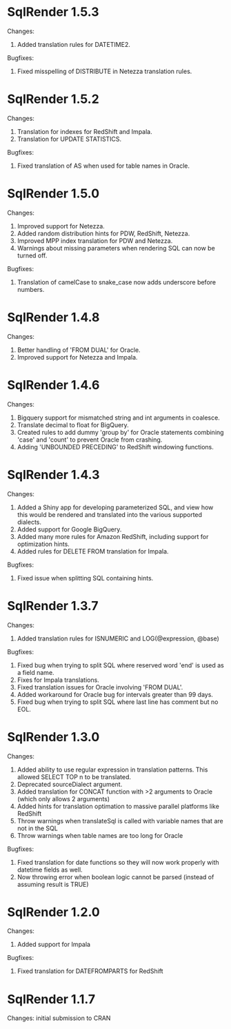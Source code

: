 SqlRender 1.5.3
===============

Changes:

1. Added translation rules for DATETIME2.

Bugfixes:

1. Fixed misspelling of DISTRIBUTE in Netezza translation rules.

SqlRender 1.5.2
===============

Changes:

1. Translation for indexes for RedShift and Impala.
2. Translation for UPDATE STATISTICS.

Bugfixes:

1. Fixed translation of AS when used for table names in Oracle.

SqlRender 1.5.0
================

Changes:

1. Improved support for Netezza.
2. Added random distribution hints for PDW, RedShift, Netezza.
3. Improved MPP index translation for PDW and Netezza.
4. Warnings about missing parameters when rendering SQL can now be turned off.

Bugfixes:

1. Translation of camelCase to snake_case now adds underscore before numbers.

SqlRender 1.4.8
================

Changes: 

1. Better handling of 'FROM DUAL' for Oracle.
2. Improved support for Netezza and Impala.

SqlRender 1.4.6
================

Changes: 

1. Bigquery support for mismatched string and int arguments in coalesce.
2. Translate decimal to float for BigQuery.
3. Created rules to add dummy 'group by' for Oracle statements combining 'case' and 'count' to prevent Oracle from crashing.
4. Adding 'UNBOUNDED PRECEDING' to RedShift windowing functions.


SqlRender 1.4.3
================

Changes: 

1. Added a Shiny app for developing parameterized SQL, and view how this would be rendered and translated into the various supported dialects.
2. Added support for Google BigQuery.
3. Added many more rules for Amazon RedShift, including support for optimization hints.
4. Added rules for DELETE FROM translation for Impala.

Bugfixes:

1. Fixed issue when splitting SQL containing hints.


SqlRender 1.3.7
================

Changes: 

1. Added translation rules for ISNUMERIC and LOG(@expression, @base)


Bugfixes:

1. Fixed bug when trying to split SQL where reserved word 'end' is used as a field name.
2. Fixes for Impala translations.
3. Fixed translation issues for Oracle involving 'FROM DUAL'.
4. Added workaround for Oracle bug for intervals greater than 99 days.
5. Fixed bug when trying to split SQL where last line has comment but no EOL.


SqlRender 1.3.0
================

Changes: 

1. Added ability to use regular expression in translation patterns. This allowed SELECT TOP n to be translated.
2. Deprecated sourceDialect argument.
3. Added translation for CONCAT function with >2 arguments to Oracle (which only allows 2 arguments)
4. Added hints for translation optimation to massive parallel platforms like RedShift
5. Throw warnings when translateSql is called with variable names that are not in the SQL
6. Throw warnings when table names are too long for Oracle


Bugfixes:

1. Fixed translation for date functions so they will now work properly with datetime fields as well.
2. Now throwing error when boolean logic cannot be parsed (instead of assuming result is TRUE)


SqlRender 1.2.0
================

Changes: 

1. Added support for Impala

Bugfixes:

1. Fixed translation for DATEFROMPARTS for RedShift


SqlRender 1.1.7
================

Changes: initial submission to CRAN
